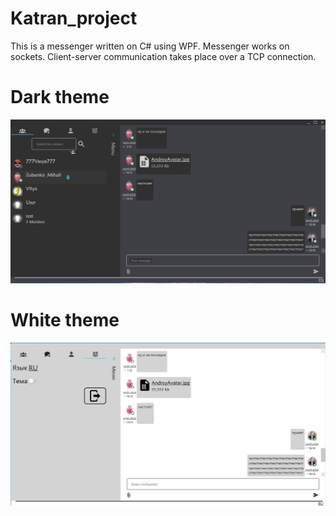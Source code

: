# Katran_project
This is a messenger written on C# using WPF. 
Messenger works on sockets. Client-server communication takes place over a TCP connection.

# Dark theme
![alt tag](https://github.com/Katran88/Katran_project/blob/master/GitResources/darkThemeScreenshot.png "Dark theme")

# White theme
![alt tag](https://github.com/Katran88/Katran_project/blob/master/GitResources/whiteThemeScreenshot.png "White theme")

